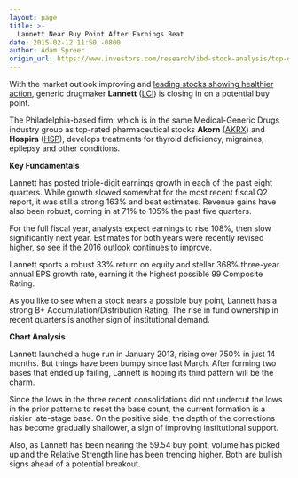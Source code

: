 ```yaml
---
layout: page
title: >-
  Lannett Near Buy Point After Earnings Beat
date: 2015-02-12 11:50 -0800
author: Adam Spreer
origin_url: https://www.investors.com/research/ibd-stock-analysis/top-drug-stock-lannet-near-buy-point-after-earnings-beat-akorn-hospira/
---
```





  



With the market outlook improving and [leading stocks showing healthier action](http://news.investors.com/investing-stock-spotlight/021115-738944-molina-stages-big-breakout.htm), generic drugmaker **Lannett** ([LCI](https://research.investors.com/quote.aspx?symbol=LCI)) is closing in on a potential buy point.

  

The Philadelphia-based firm, which is in the same Medical-Generic Drugs industry group as top-rated pharmaceutical stocks **Akorn** ([AKRX](https://research.investors.com/quote.aspx?symbol=AKRX)) and **Hospira** ([HSP](https://research.investors.com/quote.aspx?symbol=HSP)), develops treatments for thyroid deficiency, migraines, epilepsy and other conditions.

  

**Key Fundamentals**

  

Lannett has posted triple-digit earnings growth in each of the past eight quarters. While growth slowed somewhat for the most recent fiscal Q2 report, it was still a strong 163% and beat estimates. Revenue gains have also been robust, coming in at 71% to 105% the past five quarters.

  

For the full fiscal year, analysts expect earnings to rise 108%, then slow significantly next year. Estimates for both years were recently revised higher, so see if the 2016 outlook continues to improve.

  

Lannett sports a robust 33% return on equity and stellar 368% three-year annual EPS growth rate, earning it the highest possible 99 Composite Rating.

  

As you like to see when a stock nears a possible buy point, Lannett has a strong B+ Accumulation/Distribution Rating. The rise in fund ownership in recent quarters is another sign of institutional demand.

  

**Chart Analysis**

  

Lannett launched a huge run in January 2013, rising over 750% in just 14 months. But things have been bumpy since last March. After forming two bases that ended up failing, Lannett is hoping its third pattern will be the charm.

  

Since the lows in the three recent consolidations did not undercut the lows in the prior patterns to reset the base count, the current formation is a riskier late-stage base. On the positive side, the depth of the corrections has become gradually shallower, a sign of improving institutional support.

  

Also, as Lannett has been nearing the 59.54 buy point, volume has picked up and the Relative Strength line has been trending higher. Both are bullish signs ahead of a potential breakout.




